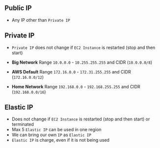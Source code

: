 ## Public IP

- Any IP other than `Private IP`

## Private IP

- `Private IP` does not change if `EC2 Instance` is restarted (stop and then start)

- **Big Network** Range `10.0.0.0` - `10.255.255.255` and CIDR (`10.0.0.0/8`)
- **AWS Default** Range `172.16.0.0` - `172.31.255.255` and CIDR (`172.16.0.0/12`)
- **Home Network** Range `192.168.0.0` - `192.168.255.255` and CIDR (`192.168.0.0/16`)

## Elastic IP

- Does not change if `EC2 Instance` is restarted (stop and then start) or terminated
- Max 5 `Elastic IP` can be used in one region
- We can bring our own `IP` as `Elastic IP`
- `Elastic IP` is charge, even if it is not being used
